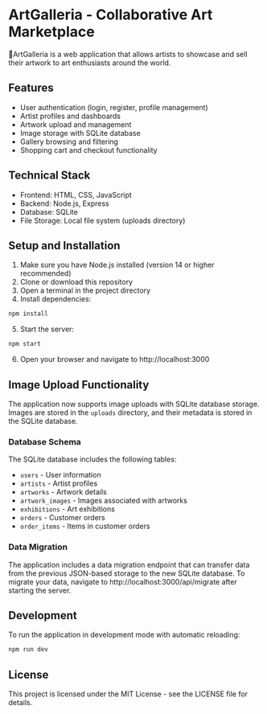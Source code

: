 # ArtGalleria - Collaborative Art Marketplace

🎨ArtGalleria is a web application that allows artists to showcase and sell their artwork to art enthusiasts around the world.

## Features

- User authentication (login, register, profile management)
- Artist profiles and dashboards
- Artwork upload and management
- Image storage with SQLite database
- Gallery browsing and filtering
- Shopping cart and checkout functionality

## Technical Stack

- Frontend: HTML, CSS, JavaScript
- Backend: Node.js, Express
- Database: SQLite
- File Storage: Local file system (uploads directory)

## Setup and Installation

1. Make sure you have Node.js installed (version 14 or higher recommended)
2. Clone or download this repository
3. Open a terminal in the project directory
4. Install dependencies:

```bash
npm install
```

5. Start the server:

```bash
npm start
```

6. Open your browser and navigate to http://localhost:3000

## Image Upload Functionality

The application now supports image uploads with SQLite database storage. Images are stored in the `uploads` directory, and their metadata is stored in the SQLite database.

### Database Schema

The SQLite database includes the following tables:

- `users` - User information
- `artists` - Artist profiles
- `artworks` - Artwork details
- `artwork_images` - Images associated with artworks
- `exhibitions` - Art exhibitions
- `orders` - Customer orders
- `order_items` - Items in customer orders

### Data Migration

The application includes a data migration endpoint that can transfer data from the previous JSON-based storage to the new SQLite database. To migrate your data, navigate to http://localhost:3000/api/migrate after starting the server.

## Development

To run the application in development mode with automatic reloading:

```bash
npm run dev
```

## License

This project is licensed under the MIT License - see the LICENSE file for details.
